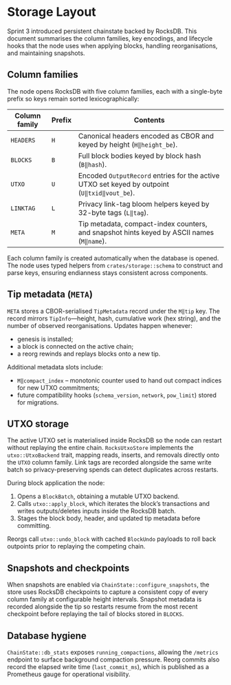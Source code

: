 # Storage Layout

Sprint 3 introduced persistent chainstate backed by RocksDB. This document
summarises the column families, key encodings, and lifecycle hooks that the node
uses when applying blocks, handling reorganisations, and maintaining snapshots.

## Column families

The node opens RocksDB with five column families, each with a single-byte prefix
so keys remain sorted lexicographically:

| Column family | Prefix | Contents |
| ------------- | ------ | -------- |
| `HEADERS`     | `H`    | Canonical headers encoded as CBOR and keyed by height (`H‖height_be`). |
| `BLOCKS`      | `B`    | Full block bodies keyed by block hash (`B‖hash`). |
| `UTXO`        | `U`    | Encoded `OutputRecord` entries for the active UTXO set keyed by outpoint (`U‖txid‖vout_be`). |
| `LINKTAG`     | `L`    | Privacy link-tag bloom helpers keyed by 32-byte tags (`L‖tag`). |
| `META`        | `M`    | Tip metadata, compact-index counters, and snapshot hints keyed by ASCII names (`M‖name`). |

Each column family is created automatically when the database is opened. The
node uses typed helpers from `crates/storage::schema` to construct and parse
keys, ensuring endianness stays consistent across components.

## Tip metadata (`META`)

`META` stores a CBOR-serialised `TipMetadata` record under the `M‖tip` key. The
record mirrors `TipInfo`—height, hash, cumulative work (hex string), and the
number of observed reorganisations. Updates happen whenever:

- genesis is installed;
- a block is connected on the active chain;
- a reorg rewinds and replays blocks onto a new tip.

Additional metadata slots include:

- `M‖compact_index` – monotonic counter used to hand out compact indices for
  new UTXO commitments;
- future compatibility hooks (`schema_version`, `network`, `pow_limit`) stored
  for migrations.

## UTXO storage

The active UTXO set is materialised inside RocksDB so the node can restart
without replaying the entire chain. `RocksUtxoStore` implements the
`utxo::UtxoBackend` trait, mapping reads, inserts, and removals directly onto the
`UTXO` column family. Link tags are recorded alongside the same write batch so
privacy-preserving spends can detect duplicates across restarts.

During block application the node:

1. Opens a `BlockBatch`, obtaining a mutable UTXO backend.
2. Calls `utxo::apply_block`, which iterates the block’s transactions and writes
   outputs/deletes inputs inside the RocksDB batch.
3. Stages the block body, header, and updated tip metadata before committing.

Reorgs call `utxo::undo_block` with cached `BlockUndo` payloads to roll back
outpoints prior to replaying the competing chain.

## Snapshots and checkpoints

When snapshots are enabled via `ChainState::configure_snapshots`, the store uses
RocksDB checkpoints to capture a consistent copy of every column family at
configurable height intervals. Snapshot metadata is recorded alongside the tip
so restarts resume from the most recent checkpoint before replaying the tail of
blocks stored in `BLOCKS`.

## Database hygiene

`ChainState::db_stats` exposes `running_compactions`, allowing the `/metrics`
endpoint to surface background compaction pressure. Reorg commits also record the
elapsed write time (`last_commit_ms`), which is published as a Prometheus gauge
for operational visibility.
